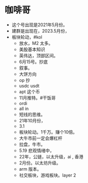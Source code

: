 # 咖啡哥

- 这个号出现是2021年5月份。
- 建群是出现在，2023.5月份，
- 板块轮动，#kol
  - 放水，M2 太多。
  - 美股基本知识
  - 英伟达，顶部区间。
  - 6月15号。抄底
  - 叙事。
  - 大饼方向
  - op 抄
  - usdc   usdt
  - apt  这个币
  - 11月推特。#干饭哥
  - ordi
  - all in
  - 短线的思维。
  - 21年10月份，
  - 3.1
  - 板块轮动。1千万。赚个10倍。
  - 大牛市前一定会爆杠杆
  - 拉盘，牛市。
  - 5.19 悲观情绪中，
  - 22年，公链，以太升级，ai , 香港
  - 2月份。以太坊升级。
  - arm 版本。
  - 社交板块，游戏板块。layer 2